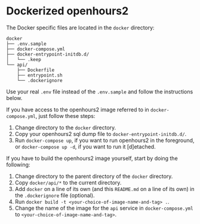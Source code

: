# Dockerized openhours2

The Docker specific files are located in the `docker` directory:

```
docker
├── .env.sample
├── docker-compose.yml
├── docker-entrypoint-initdb.d/
│   └── .keep
└── api/
    ├── Dockerfile
    ├── entrypoint.sh
    └── .dockerignore
```

Use your real `.env` file instead of the `.env.sample` and follow the instructions below. 

If you have access to the openhours2 image referred to in `docker-compose.yml`, just follow these steps:

1. Change directory to the `docker` directory.
2. Copy your openhours2 sql dump file to `docker-entrypoint-initdb.d/`.
3. Run `docker-compose up`, if you want to run openhours2 in the foreground, or `docker-compose up -d`, if you want to run it [d]etached.

If you have to build the openhours2 image yourself, start by doing the following:

1. Change directory to the parent directory of the `docker` directory.
2. Copy `docker/api/*` to the current directory.
3. Add `docker` on a line of its own (and this `README.md` on a line of its own) in the `.dockerignore` file (optional).
4. Run `docker build -t <your-choice-of-image-name-and-tag> .`.
5. Change the name of the image for the `api` service in `docker-compose.yml` to `<your-choice-of-image-name-and-tag>`.


